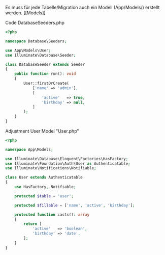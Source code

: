 Es muss für jede Tabelle/Migration auch ein Modell (App/Models/) erstellt werden.
[[Models]]

Code DatabaseSeeders.php
```php
<?php

namespace Database\Seeders;

use App\Models\User;
use Illuminate\Database\Seeder;

class DatabaseSeeder extends Seeder
{
    public function run(): void
    {
        User::firstOrCreate(
            ['name' => 'admin'],
            [
                'active'   => true,
                'birthday' => null,
            ]
        );
    }
}
```

Adjustment User Model "User.php"
```php
<?php

namespace App\Models;

use Illuminate\Database\Eloquent\Factories\HasFactory;
use Illuminate\Foundation\Auth\User as Authenticatable;
use Illuminate\Notifications\Notifiable;

class User extends Authenticatable
{
    use HasFactory, Notifiable;

    protected $table = 'user';

    protected $fillable = ['name', 'active', 'birthday'];

    protected function casts(): array
    {
        return [
            'active'   => 'boolean',
            'birthday' => 'date',
        ];
    }
}
```

